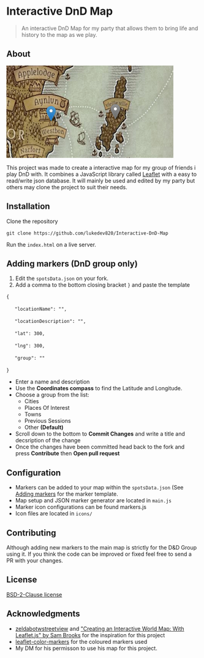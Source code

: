 ﻿# Interactive DnD Map
> An interactive DnD Map for my party that allows them to bring life and history to the map as we play.

## About
![Cover art](coverart.png)

This project was made to create a interactive map for my group of friends i play DnD with. It combines a JavaScript library called [Leaflet](https://leafletjs.com/) with a easy to read/write json database. It will mainly be used and edited by my party but others may clone the project to suit their needs.


## Installation

Clone the repository 

    git clone https://github.com/lukedev820/Interactive-DnD-Map
Run the `index.html` on a live server. 

## Adding markers (DnD group only)

 1. Edit the `spotsData.json` on your fork.
 2. Add a comma to the bottom closing bracket `}` and paste the template 
 ```
 {

	"locationName": "",

	"locationDescription": "",

	"lat": 300,

	"lng": 300,

	"group": ""

} 
```
 - Enter a name and description 
 - Use the **Coordinates compass** to find the Latitude and Longitude.
 - Choose a group from the list:
	- Cities
	- Places Of Interest
	- Towns
	- Previous Sessions
	- Other **(Default)**
 - Scroll down to the bottom to **Commit Changes**  and write a title and decsription of the change
 - Once the changes have been committed head back to the fork and press **Contribute** then **Open pull request**
## Configuration
 - Markers can be added to your map within the `spotsData.json` (See [Adding markers](#adding-markers-dnd-group-only) for the marker template.
 - Map setup and JSON marker generator are located in `main.js`
 - Marker icon configurations can be found markers.js
 - Icon files are located in `icons/`
## Contributing
Although adding new markers to the main map is strictly for the D&D Group using it. If you think the code can be improved or fixed feel free to send a PR with your changes.

## License
[BSD-2-Clause license](LICENSE)

## Acknowledgments

 - [zeldabotwstreetview](https://github.com/nassimsoftware/zeldabotwstreetview) and ["Creating an Interactive World Map: With Leaflet.js" by Sam Brooks](https://techtrail.net/creating-an-interactive-map-with-leaflet-js/) for the inspiration for this project
 - [leaflet-color-markers](https://github.com/pointhi/leaflet-color-markers) for the coloured  markers used
 - My DM for his permisson to use his map for this project.

